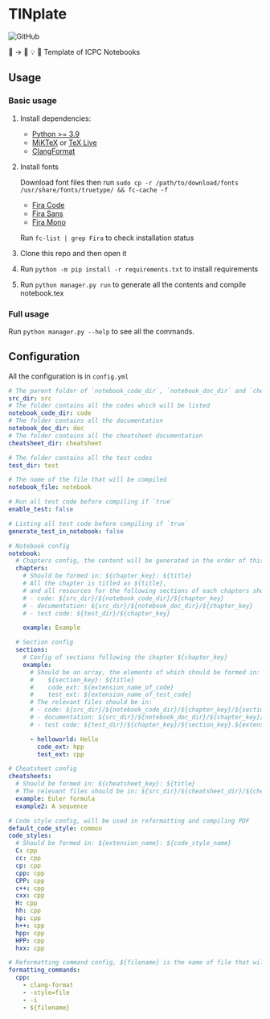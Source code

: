 # TINplate

![GitHub](https://img.shields.io/github/license/Tiphereth-A/TINplate?style=flat-square)

:notebook_with_decorative_cover: -> :thought_balloon: :bulb: :balloon: Template of ICPC Notebooks

## Usage

### Basic usage

1. Install dependencies:
   - [Python >= 3.9](https://www.python.org/)
   - [MiKTeX](https://miktex.org/) or [TeX Live](https://www.tug.org/texlive/)
   - [ClangFormat](https://clang.llvm.org/docs/ClangFormat.html)
1. Install fonts

   Download font files then run `sudo cp -r /path/to/download/fonts /usr/share/fonts/truetype/ && fc-cache -f`

   - [Fira Code](https://fonts.google.com/specimen/Fira+Code)
   - [Fira Sans](https://fonts.google.com/specimen/Fira+Sans)
   - [Fira Mono](https://fonts.google.com/specimen/Fira+Mono)

   Run `fc-list | grep Fira` to check installation status

1. Clone this repo and then open it
1. Run `python -m pip install -r requirements.txt` to install requirements
1. Run `python manager.py run` to generate all the contents and compile notebook.tex

### Full usage

Run `python manager.py --help` to see all the commands.

## Configuration

All the configuration is in `config.yml`

```yaml
# The parent folder of `notebook_code_dir`, `notebook_doc_dir` and `cheatsheet_dir`
src_dir: src
# The folder contains all the codes which will be listed
notebook_code_dir: code
# The folder contains all the documentation
notebook_doc_dir: doc
# The folder contains all the cheatsheet documentation
cheatsheet_dir: cheatsheet

# The folder contains all the test codes
test_dir: test

# The name of the file that will be compiled
notebook_file: notebook

# Run all test code before compiling if `true`
enable_test: false

# Listing all test code before compiling if `true`
generate_test_in_notebook: false

# Notebook config
notebook:
  # Chapters config, the content will be generated in the order of this field
  chapters:
    # Should be formed in: ${chapter_key}: ${title}
    # All the chapter is titled as ${title},
    # and all resources for the following sections of each chapters should be placed in these folders:
    # - code: ${src_dir}/${notebook_code_dir}/${chapter_key}
    # - documentation: ${src_dir}/${notebook_doc_dir}/${chapter_key}
    # - test code: ${test_dir}/${chapter_key}

    example: Example

  # Section config
  sections:
    # Config of sections following the chapter ${chapter_key}
    example:
      # Should be an array, the elements of which should be formed in:
      #    ${section_key}: ${title}
      #    code_ext: ${extension_name_of_code}
      #    test_ext: ${extension_name_of_test_code}
      # The relevant files should be in:
      # - code: ${src_dir}/${notebook_code_dir}/${chapter_key}/${section_key}.${extension_name_of_code}
      # - documentation: ${src_dir}/${notebook_doc_dir}/${chapter_key}/${section_key}.tex
      # - test code: ${test_dir}/${chapter_key}/${section_key}.${extension_name_of_test_code}

      - helloworld: Hello
        code_ext: hpp
        test_ext: cpp

# Cheatsheet config
cheatsheets:
  # Should be formed in: ${cheatsheet_key}: ${title}
  # The relevant files should be in: ${src_dir}/${cheatsheet_dir}/${cheatsheet_key}.tex
  example: Euler formula
  example2: A sequence

# Code style config, will be used in reformatting and compiling PDF
default_code_style: common
code_styles:
  # Should be formed in: ${extension_name}: ${code_style_name}
  C: cpp
  cc: cpp
  cp: cpp
  cpp: cpp
  CPP: cpp
  c++: cpp
  cxx: cpp
  H: cpp
  hh: cpp
  hp: cpp
  h++: cpp
  hpp: cpp
  HPP: cpp
  hxx: cpp

# Reformatting command config, ${filename} is the name of file that will be reformatted
formatting_commands:
  cpp:
    - clang-format
    - -style=file
    - -i
    - ${filename}
```
